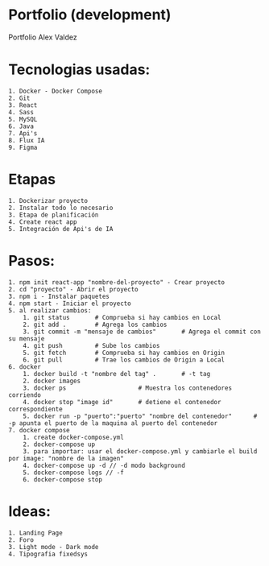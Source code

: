 # Portfolio (development)

Portfolio Alex Valdez 

# Tecnologias usadas: 
    1. Docker - Docker Compose
    2. Git
    3. React
    4. Sass
    5. MySQL
    6. Java
    7. Api's
    8. Flux IA
    9. Figma

# Etapas   
    1. Dockerizar proyecto
    2. Instalar todo lo necesario
    3. Etapa de planificación
    4. Create react app
    5. Integración de Api's de IA

# Pasos:
    1. npm init react-app "nombre-del-proyecto" - Crear proyecto
    2. cd "proyecto" - Abrir el proyecto
    3. npm i - Instalar paquetes
    4. npm start - Iniciar el proyecto
    5. al realizar cambios:
        1. git status       # Comprueba si hay cambios en Local
        2. git add .        # Agrega los cambios
        3. git commit -m "mensaje de cambios"       # Agrega el commit con su mensaje
        4. git push         # Sube los cambios
        5. git fetch        # Comprueba si hay cambios en Origin
        6. git pull         # Trae los cambios de Origin a Local
    6. docker
        1. docker build -t "nombre del tag" .       # -t tag
        2. docker images
        3. docker ps                    # Muestra los contenedores corriendo
        4. docker stop "image id"       # detiene el contenedor correspondiente
        5. docker run -p "puerto":"puerto" "nombre del contenedor"      # -p apunta el puerto de la maquina al puerto del contenedor
    7. docker compose
        1. create docker-compose.yml
        2. docker-compose up 
        3. para importar: usar el docker-compose.yml y cambiarle el build por image: "nombre de la imagen"
        4. docker-compose up -d // -d modo background
        5. docker-compose logs // -f
        6. docker-compose stop

# Ideas:
    1. Landing Page
    2. Foro
    3. Light mode - Dark mode
    4. Tipografia fixedsys